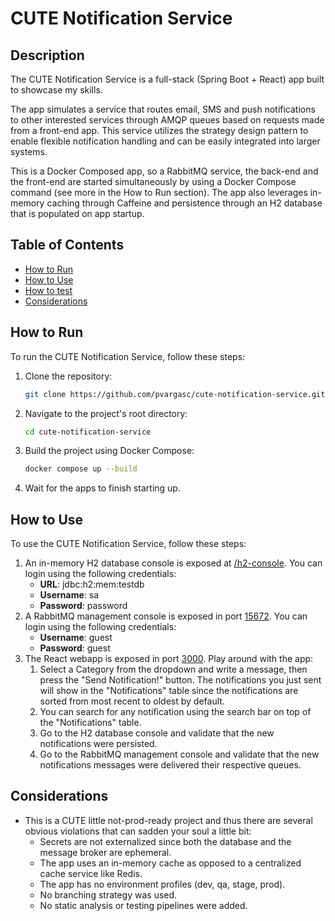 # CUTE Notification Service

## Description
The CUTE Notification Service is a full-stack (Spring Boot + React) app built to showcase my skills.

The app simulates a service that routes email, SMS and push notifications to other interested services through AMQP queues
based on requests made from a front-end app. This service utilizes the strategy design pattern to enable flexible notification 
handling and can be easily integrated into larger systems.

This is a Docker Composed app, so a RabbitMQ service, the back-end and the front-end are started simultaneously by using a 
Docker Compose command (see more in the How to Run section). The app also leverages in-memory caching through Caffeine and 
persistence through an H2 database that is populated on app startup.

## Table of Contents
- [How to Run](#how-to-run)
- [How to Use](#how-to-use)
- [How to test](#how-to-test)
- [Considerations](#considerations)

## How to Run
To run the CUTE Notification Service, follow these steps:

1. Clone the repository:
    ```sh
    git clone https://github.com/pvargasc/cute-notification-service.git
    ```
2. Navigate to the project's root directory:
    ```sh
    cd cute-notification-service
    ```
3. Build the project using Docker Compose:
    ```sh
    docker compose up --build
    ```
4. Wait for the apps to finish starting up.

## How to Use
To use the CUTE Notification Service, follow these steps:

1. An in-memory H2 database console is exposed at [/h2-console](http://localhost:8080/h2-console). You can 
login using the following credentials:
   * **URL**: jdbc:h2:mem:testdb
   * **Username**: sa
   * **Password**: password
2. A RabbitMQ management console is exposed in port [15672](http://localhost:8080/15672). You can
login using the following credentials:
   * **Username**: guest
   * **Password**: guest
3. The React webapp is exposed in port [3000](http://localhost:8080/3000). Play around with the app:
   1. Select a Category from the dropdown and write a message, then press the "Send Notification!" button.
      The notifications you just sent will show in the "Notifications" table since the notifications are
      sorted from most recent to oldest by default.
   2. You can search for any notification using the search bar on top of the "Notifications" table.
   3. Go to the H2 database console and validate that the new notifications were persisted.
   4. Go to the RabbitMQ management console and validate that the new notifications messages were delivered
      their respective queues.

## Considerations
- This is a CUTE little not-prod-ready project and thus there are several obvious violations that can sadden your soul
  a little bit: 
   * Secrets are not externalized since both the database and the message broker are ephemeral.
   * The app uses an in-memory cache as opposed to a centralized cache service like Redis.
   * The app has no environment profiles (dev, qa, stage, prod).
   * No branching strategy was used.
   * No static analysis or testing pipelines were added.
